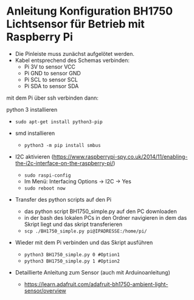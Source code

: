 # Anleitung Konfiguration BH1750 Lichtsensor für Betrieb mit Raspberry Pi

- Die Pinleiste muss zunächst aufgelötet werden.
- Kabel entsprechend des Schemas verbinden:
  - Pi 3V to sensor VCC
  - Pi GND to sensor GND
  - Pi SCL to sensor SCL
  - Pi SDA to sensor SDA  

mit dem Pi über ssh verbinden dann:  

python 3 installieren
  - `sudo apt-get install python3-pip`
- smd installieren
  - `python3 -m pip install smbus`
- I2C aktivieren (https://www.raspberrypi-spy.co.uk/2014/11/enabling-the-i2c-interface-on-the-raspberry-pi/)
  - `sudo raspi-config`
  - Im Menü: Interfacing Options -> I2C -> Yes 
  - `sudo reboot now`


- Transfer des python scripts auf den Pi
  - das python script BH1750_simple.py auf den PC downloaden
  - in der bash des lokalen PCs in den Ordner navigieren in dem das Skript liegt und das skript transferieren 
  - `scp ./BH1750_simple.py pi@IPADRESSE:/home/pi/`  


- Wieder mit dem Pi verbinden und das Skript ausführen
  - `python3 BH1750_simple.py 0 #Option1`
  - `python3 BH1750_simple.py 1 #Option2`
- Detaillierte Anleitung zum Sensor (auch mit Arduinoanleitung)  
  - https://learn.adafruit.com/adafruit-bh1750-ambient-light-sensor/overview
